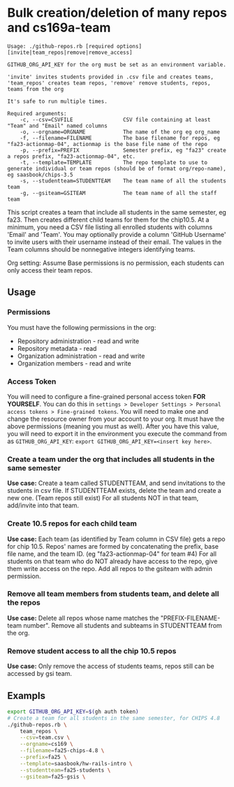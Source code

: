 # Bulk creation/deletion of many repos and cs169a-team

```text
Usage: ./github-repos.rb [required options] [invite|team_repos|remove|remove_access]

GITHUB_ORG_API_KEY for the org must be set as an environment variable.

'invite' invites students provided in .csv file and creates teams, 'team_repos' creates team repos, 'remove' remove students, repos, teams from the org

It's safe to run multiple times.

Required arguments:
    -c, --csv=CSVFILE                CSV file containing at least "Team" and "Email" named columns
    -o, --orgname=ORGNAME            The name of the org eg org_name
    -f, --filename=FILENAME          The base filename for repos, eg "fa23-actionmap-04", actionmap is the base file name of the repo
    -p, --prefix=PREFIX              Semester prefix, eg "fa23" create a repos prefix, "fa23-actionmap-04", etc.
    -t, --template=TEMPLATE          The repo template to use to generate individual or team repos (should be of format org/repo-name), eg saasbook/chips-3.5
    -s, --studentteam=STUDENTTEAM    The team name of all the students team
    -g, --gsiteam=GSITEAM            The team name of all the staff team
```

This script creates a team that include all students in the same semester, eg fa23.
Then creates different child teams for them for the chip10.5. At a minimum,
you need a CSV file listing all enrolled students with columns 'Email' and 'Team'.
You may optionally provide a column 'GitHub Username' to invite users with their
username instead of their email.
The values in the Team columns should be nonnegative integers identifying teams.

Org setting: Assume Base permissions is no permission, each students can only access their team repos.

## Usage

### Permissions

You must have the following permissions in the org:

- Repository administration - read and write
- Repository metadata - read
- Organization administration - read and write
- Organization members - read and write

### Access Token

You will need to configure a fine-grained personal access token **FOR YOURSELF**.
You can do this in `settings > Developer Settings > Personal access tokens > Fine-grained tokens`.
You will need to make one and change the resource owner from your account to your org.
It must have the above permissions (meaning you must as well).
After you have this value, you will need to export it in the environment you execute
the command from as `GITHUB_ORG_API_KEY`: `export GITHUB_ORG_API_KEY=<insert key here>`.

### Create a team under the org that includes all students in the same semester

**Use case:** Create a team called STUDENTTEAM, and send invitations
to the students in csv file. If STUDENTTEAM exists, delete the team and
create a new one. (Team repos still exist)
For all students NOT in that team, add/invite into that team.

### Create 10.5 repos for each child team

**Use case:** Each team (as identified by Team column in CSV file)
gets a repo for chip 10.5.  Repos' names are formed
by concatenating the prefix, base file name, and the team ID.
(eg "fa23-actionmap-04" for team #4) For all students on that team who do
NOT already have access to the repo, give them write access on the repo.
Add all repos to the gsiteam with admin permission.

### Remove all team members from students team, and delete all the repos

**Use case:** Delete all repos whose name matches the "PREFIX-FILENAME-team number".
Remove all students and subteams in STUDENTTEAM from the org.

### Remove student access to all the chip 10.5 repos

**Use case:** Only remove the access of students teams, repos still can be accessed by
gsi team.

## Exampls

```bash
export GITHUB_ORG_API_KEY=$(gh auth token)
# Create a team for all students in the same semester, for CHIPS 4.8
./github-repos.rb \
    team_repos \
    --csv=team.csv \
    --orgname=cs169 \
    --filename=fa25-chips-4.8 \
    --prefix=fa25 \
    --template=saasbook/hw-rails-intro \
    --studentteam=fa25-students \
    --gsiteam=fa25-gsis \
```
